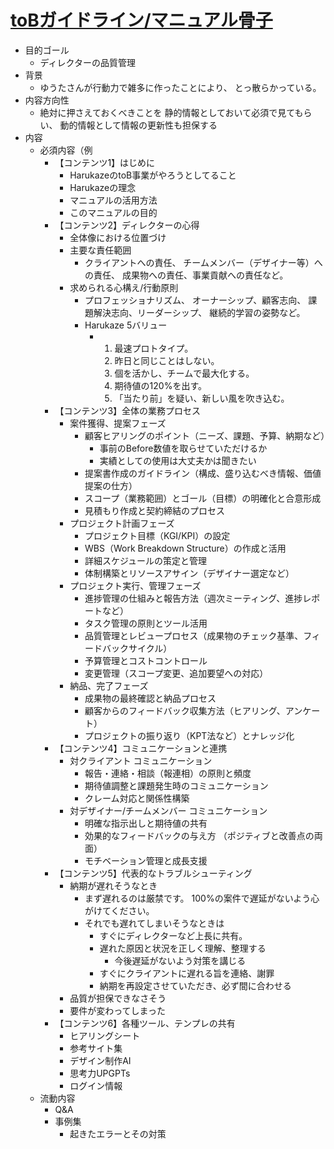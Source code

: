 # [toBガイドライン/マニュアル骨子](https://www.mindmeister.com/app/map/3768791303?t=dKC91rfb0t)

 - 目的ゴール
    - ディレクターの品質管理
 - 背景
    - ゆうたさんが行動力で雑多に作ったことにより、
      とっ散らかっている。
 - 内容方向性
    - 絶対に押さえておくべきことを
      静的情報としておいて必須で見てもらい、
      動的情報として情報の更新性も担保する
 - 内容
    - 必須内容（例
        - 【コンテンツ1】はじめに
            - HarukazeのtoB事業がやろうとしてること
            - Harukazeの理念
            - マニュアルの活用方法
            - このマニュアルの目的
        - 【コンテンツ2】ディレクターの心得
            - 全体像における位置づけ
            - 主要な責任範囲
                - クライアントへの責任、
                  チームメンバー（デザイナー等）への責任、
                  成果物への責任、事業貢献への責任など。
            - 求められる心構え/行動原則
                - プロフェッショナリズム、
                  オーナーシップ、顧客志向、
                  課題解決志向、リーダーシップ、
                  継続的学習の姿勢など。
                - Harukaze 5バリュー
                    - 1. 最速プロトタイプ。
                      2. 昨日と同じことはしない。
                      3. 個を活かし、チームで最大化する。
                      4. 期待値の120%を出す。
                      5. 「当たり前」を疑い、新しい風を吹き込む。
        - 【コンテンツ3】全体の業務プロセス
            - 案件獲得、提案フェーズ
                - 顧客ヒアリングのポイント（ニーズ、課題、予算、納期など）
                    - 事前のBefore数値を取らせていただけるか
                    - 実績としての使用は大丈夫かは聞きたい
                - 提案書作成のガイドライン（構成、盛り込むべき情報、価値提案の仕方）
                - スコープ（業務範囲）とゴール（目標）の明確化と合意形成
                - 見積もり作成と契約締結のプロセス
            - プロジェクト計画フェーズ
                - プロジェクト目標（KGI/KPI）の設定
                - WBS（Work Breakdown Structure）の作成と活用
                - 詳細スケジュールの策定と管理
                - 体制構築とリソースアサイン（デザイナー選定など）
            - プロジェクト実行、管理フェーズ
                - 進捗管理の仕組みと報告方法（週次ミーティング、進捗レポートなど）
                - タスク管理の原則とツール活用
                - 品質管理とレビュープロセス（成果物のチェック基準、フィードバックサイクル）
                - 予算管理とコストコントロール
                - 変更管理（スコープ変更、追加要望への対応）
            - 納品、完了フェーズ
                - 成果物の最終確認と納品プロセス
                - 顧客からのフィードバック収集方法（ヒアリング、アンケート）
                - プロジェクトの振り返り（KPT法など）とナレッジ化
        - 【コンテンツ4】コミュニケーションと連携
            - 対クライアント
              コミュニケーション
                - 報告・連絡・相談（報連相）の原則と頻度
                - 期待値調整と課題発生時のコミュニケーション
                - クレーム対応と関係性構築
            - 対デザイナー/チームメンバー
              コミュニケーション
                - 明確な指示出しと期待値の共有
                - 効果的なフィードバックの与え方
                  （ポジティブと改善点の両面）
                - モチベーション管理と成長支援
        - 【コンテンツ5】代表的なトラブルシューティング
            - 納期が遅れそうなとき
                - まず遅れるのは厳禁です。
                  100%の案件で遅延がないよう心がけてください。
                - それでも遅れてしまいそうなときは
                    - すぐにディレクターなど上長に共有。
                    - 遅れた原因と状況を正しく理解、整理する
                        - 今後遅延がないよう対策を講じる
                    - すぐにクライアントに遅れる旨を連絡、謝罪
                    - 納期を再設定させていただき、必ず間に合わせる
            - 品質が担保できなさそう
            - 要件が変わってしまった
        - 【コンテンツ6】各種ツール、テンプレの共有
            - ヒアリングシート
            - 参考サイト集
            - デザイン制作AI
            - 思考力UPGPTs
            - ログイン情報
    - 流動内容
        - Q&A
        - 事例集
            - 起きたエラーとその対策